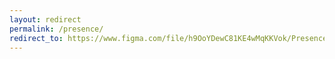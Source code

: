 ```yaml
---
layout: redirect
permalink: /presence/
redirect_to: https://www.figma.com/file/h9OoYDewC81KE4wMqKKVok/Presence!-(host%3A-muan)?node-id=0%3A1
---
```

